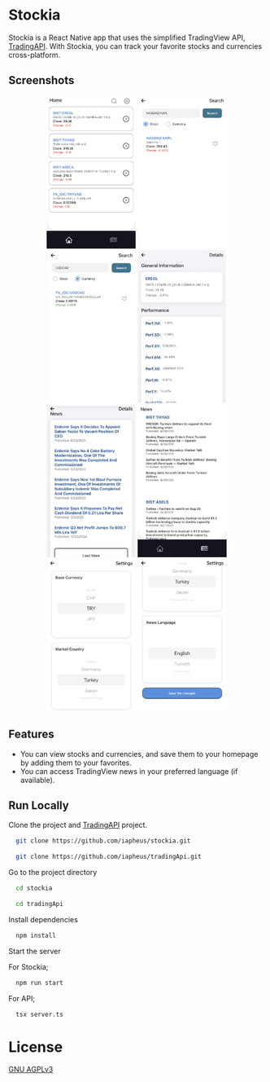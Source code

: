 
# Stockia

Stockia is a React Native app that uses the simplified TradingView API, [TradingAPI](https://github.com/iapheus/tradingApi). With Stockia, you can track your favorite stocks and currencies cross-platform.

## Screenshots

<p align="center">
  <img src="https://github.com/iapheus/stockia/blob/main/images/img1.PNG" height="300" style="display:inline-block;"/>
  <img src="https://github.com/iapheus/stockia/blob/main/images/img2.PNG" height="300" style="display:inline-block;"/>
  <img src="https://github.com/iapheus/stockia/blob/main/images/img3.PNG" height="300" style="display:inline-block;"/>
  <img src="https://github.com/iapheus/stockia/blob/main/images/img4.PNG" height="300" style="display:inline-block;"/>
  <img src="https://github.com/iapheus/stockia/blob/main/images/img5.PNG" height="300" style="display:inline-block;"/>
  <img src="https://github.com/iapheus/stockia/blob/main/images/img6.PNG" height="300" style="display:inline-block;"/>
  <img src="https://github.com/iapheus/stockia/blob/main/images/img7.PNG" height="300" style="display:inline-block;"/>
  <img src="https://github.com/iapheus/stockia/blob/main/images/img8.PNG" height="300" style="display:inline-block;"/>
</p>


## Features

- You can view stocks and currencies, and save them to your homepage by adding them to your favorites.
- You can access TradingView news in your preferred language (if available).


## Run Locally

Clone the project and [TradingAPI](https://github.com/iapheus/tradingApi) project.

```bash
  git clone https://github.com/iapheus/stockia.git
```
```bash
  git clone https://github.com/iapheus/tradingApi.git
```

Go to the project directory

```bash
  cd stockia
```
```bash
  cd tradingApi
```

Install dependencies

```bash
  npm install
```

Start the server

For Stockia;
```bash
  npm run start
```

For API;
```bash
  tsx server.ts
```

# License
[GNU AGPLv3](https://choosealicense.com/licenses/agpl-3.0/)
